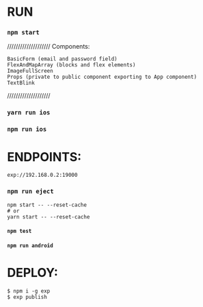 # RUN

### `npm start`

////////////////////
Components:

    BasicForm (email and password field)
    FlexAndMapArray (blocks and flex elements)
    ImageFullScreen 
    Props (private to public component exporting to App component)
    TextBlink

////////////////////







### `yarn run ios`
### `npm run ios`

# ENDPOINTS:
```
exp://192.168.0.2:19000
```

### `npm run eject`

```
npm start -- --reset-cache
# or
yarn start -- --reset-cache
```

#### `npm test`

#### `npm run android`

# DEPLOY:

```
$ npm i -g exp
$ exp publish
```
